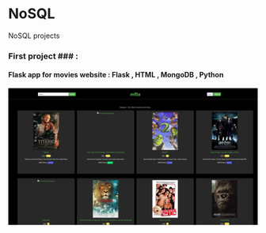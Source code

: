 # NoSQL
NoSQL projects 


### First project ### : 
#### Flask app for movies website : Flask , HTML , MongoDB , Python ####

![GitHub Logo](https://github.com/kasamoh/NoSQL/blob/master/mflix.png)
